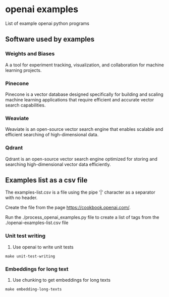 # openai examples

List of example openai python programs

## Software used by examples

### Weights and Biases

A a tool for experiment tracking, visualization, and collaboration for machine
learning projects.

### Pinecone

Pinecone is a vector database designed specifically for building and scaling
machine learning applications that require efficient and accurate vector search
capabilities.

### Weaviate

Weaviate is an open-source vector search engine that enables scalable and efficient searching of high-dimensional data.

### Qdrant

Qdrant is an open-source vector search engine optimized for storing and searching high-dimensional vector data efficiently.

## Examples list as a csv file

The examples-list.csv is a file using the pipe '|' character as a separator with no header.

Create the file from the page https://cookbook.openai.com/.

Run the ./process_openai_examples.py file to create a list of tags from the ./openai-examples-list.csv file

### Unit test writing

1. Use openai to write unit tests

```
make unit-test-writing
```

### Embeddings for long text

1. Use chunking to get embeddings for long texts

```
make embedding-long-texts
```
